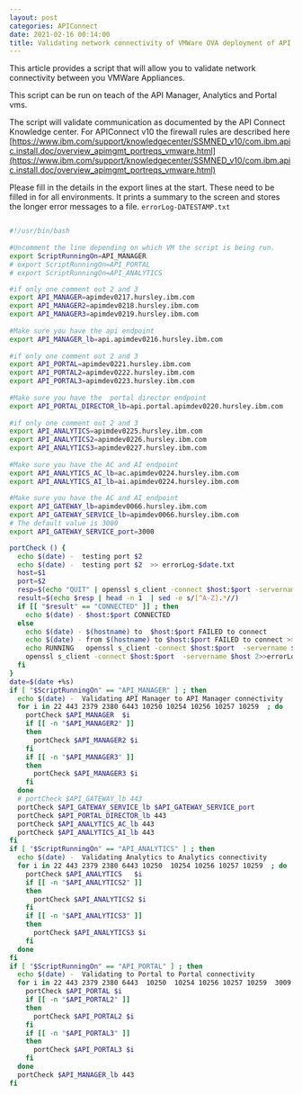 ```yaml
---
layout: post
categories: APIConnect
date: 2021-02-16 00:14:00
title: Validating network connectivity of VMWare OVA deployment of API Connect
---
```


This article provides a script that will allow you to validate network connectivity between you VMWare Appliances.

<!--more-->



This script can be run on teach of the  API Manager, Analytics and Portal vms.

The script will validate communication as documented by the API Connect Knowledge center. For APIConnect v10 the firewall rules are described here [https://www.ibm.com/support/knowledgecenter/SSMNED_v10/com.ibm.apic.install.doc/overview_apimgmt_portreqs_vmware.html](https://www.ibm.com/support/knowledgecenter/SSMNED_v10/com.ibm.apic.install.doc/overview_apimgmt_portreqs_vmware.html)

Please fill in the details in the export lines at the start. These need to be filled in for all environments.  It prints a summary to the screen and stores the longer error messages to a file. `errorLog-DATESTAMP.txt`


```bash

#!/usr/bin/bash
​
#Uncomment the line depending on which VM the script is being run.
export ScriptRunningOn=API_MANAGER
# export ScriptRunningOn=API_PORTAL
# export ScriptRunningOn=API_ANALYTICS​

#if only one comment out 2 and 3
export API_MANAGER=apimdev0217.hursley.ibm.com
export API_MANAGER2=apimdev0218.hursley.ibm.com
export API_MANAGER3=apimdev0219.hursley.ibm.com
​
#Make sure you have the api endpoint
export API_MANAGER_lb=api.apimdev0216.hursley.ibm.com
​
#if only one comment out 2 and 3
export API_PORTAL=apimdev0221.hursley.ibm.com
export API_PORTAL2=apimdev0222.hursley.ibm.com
export API_PORTAL3=apimdev0223.hursley.ibm.com
​
#Make sure you have the  portal director endpoint
export API_PORTAL_DIRECTOR_lb=api.portal.apimdev0220.hursley.ibm.com
​
#if only one comment out 2 and 3
export API_ANALYTICS=apimdev0225.hursley.ibm.com
export API_ANALYTICS2=apimdev0226.hursley.ibm.com
export API_ANALYTICS3=apimdev0227.hursley.ibm.com
​
#Make sure you have the AC and AI endpoint
export API_ANALYTICS_AC_lb=ac.apimdev0224.hursley.ibm.com
export API_ANALYTICS_AI_lb=ai.apimdev0224.hursley.ibm.com
​
#Make sure you have the AC and AI endpoint
export API_GATEWAY_lb=apimdev0066.hursley.ibm.com
export API_GATEWAY_SERVICE_lb=apimdev0066.hursley.ibm.com
# The default value is 3000
export API_GATEWAY_SERVICE_port=3000

portCheck () {
  echo $(date) -  testing port $2
  echo $(date) -  testing port $2  >> errorLog-$date.txt
  host=$1
  port=$2
  resp=$(echo "QUIT" | openssl s_client -connect $host:$port -servername $host 2>/dev/null)
  result=$(echo $resp | head -n 1  | sed -e s/[^A-Z].*//)
  if [[ "$result" == "CONNECTED" ]] ; then
    echo $(date) - $host:$port CONNECTED
  else
    echo $(date) - $(hostname) to  $host:$port FAILED to connect
    echo $(date) - from $(hostname) to $host:$port FAILED to connect >> errorLog-$date.txt
    echo RUNNING   openssl s_client -connect $host:$port  -servername $host >> errorLog-$date.txt
    openssl s_client -connect $host:$port  -servername $host 2>>errorLog-$date.txt  >> errorLog-$date.txt
  fi
}
date=$(date +%s)
if [ "$ScriptRunningOn" == "API_MANAGER" ] ; then
  echo $(date) -  Validating API Manager to API Manager connectivity
  for i in 22 443 2379 2380 6443 10250 10254 10256 10257 10259  ; do
    portCheck $API_MANAGER  $i
    if [[ -n "$API_MANAGER2" ]]
    then
      portCheck $API_MANAGER2 $i
    fi
    if [[ -n "$API_MANAGER3" ]]
    then
      portCheck $API_MANAGER3 $i
    fi
  done
  # portCheck $API_GATEWAY_lb 443
  portCheck $API_GATEWAY_SERVICE_lb $API_GATEWAY_SERVICE_port
  portCheck $API_PORTAL_DIRECTOR_lb 443
  portCheck $API_ANALYTICS_AC_lb 443
  portCheck $API_ANALYTICS_AI_lb 443
fi
if [ "$ScriptRunningOn" == "API_ANALYTICS" ] ; then
  echo $(date) -  Validating Analytics to Analytics connectivity
  for i in 22 443 2379 2380 6443 10250  10254 10256 10257 10259  ; do
    portCheck $API_ANALYTICS   $i
    if [[ -n "$API_ANALYTICS2" ]]
    then
      portCheck $API_ANALYTICS2 $i
    fi
    if [[ -n "$API_ANALYTICS3" ]]
    then
      portCheck $API_ANALYTICS3 $i
    fi
  done
fi
if [ "$ScriptRunningOn" == "API_PORTAL" ] ; then
  echo $(date) -  Validating to Portal to Portal connectivity
  for i in 22 443 2379 2380 6443  10250  10254 10256 10257 10259  3009 3010 3306 3307 4443 4444 4567 4568 30865 ; do
    portCheck $API_PORTAL $i
    if [[ -n "$API_PORTAL2" ]]
    then
      portCheck $API_PORTAL2 $i
    fi
    if [[ -n "$API_PORTAL3" ]]
    then
      portCheck $API_PORTAL3 $i
    fi
  done
  portCheck $API_MANAGER_lb 443
fi
```
